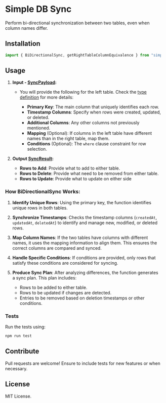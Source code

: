 # Simple DB Sync

Perform bi-directional synchronization between two tables, even when column names differ.

## Installation

```javascript
import { BiDirectionalSync, getRightTableColumnEquivalence } from "simple-db-sync"
```

## Usage

1. **Input - [SyncPayload](types.d.ts):**

   - You will provide the following for the left table. Check the [type definition](types.d.ts) for more details:

     - **Primary Key**: The main column that uniquely identifies each row.
     - **Timestamp Columns**: Specify when rows were created, updated, or deleted.
     - **Additional Columns**: Any other columns not previously mentioned.
     - **Mapping** (Optional): If columns in the left table have different names than in the right table, map them.
     - **Conditions** (Optional): The `where` clause constraint for row selection.

2. **Output [SyncResult](types.d.ts):**
   - **Rows to Add**: Provide what to add to either table.
   - **Rows to Delete**: Provide what need to be removed from either table.
   - **Rows to Update**: Provide what to update on either side

### How BiDirectionalSync Works:

1. **Identify Unique Rows**: Using the primary key, the function identifies unique rows in both tables.

2. **Synchronize Timestamps**: Checks the timestamp columns (`createdAt`, `updatedAt`, `deletedAt`) to identify and manage new, modified, or deleted rows.

3. **Map Column Names**: If the two tables have columns with different names, it uses the mapping information to align them. This ensures the correct columns are compared and synced.

4. **Handle Specific Conditions**: If conditions are provided, only rows that satisfy these conditions are considered for syncing.

5. **Produce Sync Plan**: After analyzing differences, the function generates a sync plan. This plan includes:
   - Rows to be added to either table.
   - Rows to be updated if changes are detected.
   - Entries to be removed based on deletion timestamps or other conditions.

### Tests

Run the tests using:

```bash
npm run test
```

## Contribute

Pull requests are welcome! Ensure to include tests for new features or when necessary.

## License

MIT License.
